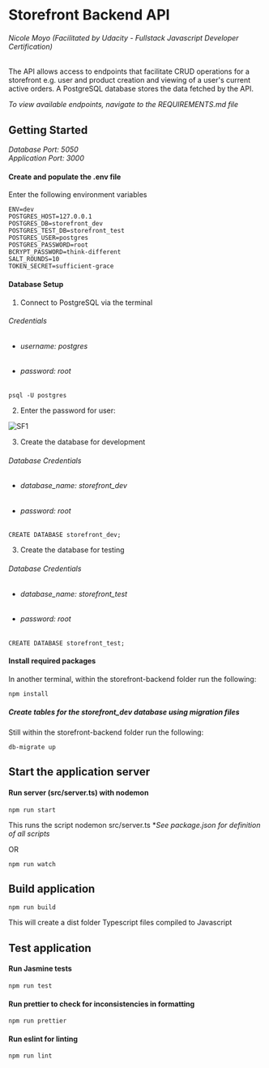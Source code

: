 # Storefront Backend API
###### Nicole Moyo (Facilitated by Udacity - Fullstack Javascript Developer Certification)

The API allows access to endpoints that facilitate CRUD operations for a storefront e.g. user and product creation and viewing of a user's current active orders. A PostgreSQL database stores the data fetched by the API.

*To view available endpoints, navigate to the REQUIREMENTS.md file*

## Getting Started

*Database Port: 5050* <br />
*Application Port: 3000*

#### Create and populate the .env file 
Enter the following environment variables

```
ENV=dev
POSTGRES_HOST=127.0.0.1
POSTGRES_DB=storefront_dev
POSTGRES_TEST_DB=storefront_test
POSTGRES_USER=postgres
POSTGRES_PASSWORD=root
BCRYPT_PASSWORD=think-different
SALT_ROUNDS=10
TOKEN_SECRET=sufficient-grace
```

#### Database Setup

1. Connect to PostgreSQL via the terminal
###### Credentials
  - ###### username: postgres 
  - ###### password: root

```
psql -U postgres
```

2. Enter the password for user: 

![SF1](https://user-images.githubusercontent.com/71017261/214968377-4177d171-251d-4829-9d71-481d23d23e89.jpg)

3. Create the database for development
###### Database Credentials
- ###### database_name: storefront_dev
- ###### password: root
```
CREATE DATABASE storefront_dev;
```

3. Create the database for testing
###### Database Credentials
- ###### database_name: storefront_test
- ###### password: root
```
CREATE DATABASE storefront_test;
```

#### Install required packages
In another terminal, within the storefront-backend folder run the following:

```
npm install
```

##### Create tables for the storefront_dev database using migration files
Still within the storefront-backend folder run the following:

```
db-migrate up
```

## Start the application server

#### Run server (src/server.ts) with nodemon
```
npm run start
```
This runs the script nodemon src/server.ts
**See package.json for definition of all scripts*

OR

```
npm run watch
```

## Build application
```
npm run build
```
This will create a dist folder Typescript files compiled to Javascript

## Test application 

#### Run Jasmine tests

```
npm run test 
```

#### Run prettier to check for inconsistencies in formatting

```
npm run prettier 
```

#### Run eslint for linting

```
npm run lint
```
